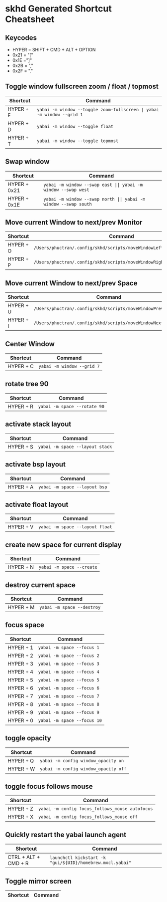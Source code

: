 # skhd Generated Shortcut Cheatsheet

## Keycodes

- HYPER = SHIFT + CMD + ALT + OPTION
- 0x21 = "["
- 0x1E ="]"
- 0x2B = ","
- 0x2F = "."

## Toggle window fullscreen zoom / float / topmost

| Shortcut | Command |
| -------- | ------- |
| HYPER + F | `yabai -m window --toggle zoom-fullscreen \| yabai -m window --grid 1` |
| HYPER + D | `yabai -m window --toggle float` |
| HYPER + T | `yabai -m window --toggle topmost` |

## Swap window

| Shortcut | Command |
| -------- | ------- |
| HYPER + 0x21 | `yabai -m window --swap east \|\| yabai -m window --swap west` |
| HYPER + 0x1E | `yabai -m window --swap north \|\| yabai -m window --swap south` |

## Move current Window to next/prev Monitor

| Shortcut | Command |
| -------- | ------- |
| HYPER + O | `/Users/phuctran/.config/skhd/scripts/moveWindowLeftAndFollowFocus.sh` |
| HYPER + P | `/Users/phuctran/.config/skhd/scripts/moveWindowRightAndFollowFocus.sh` |

## Move current Window to next/prev Space

| Shortcut | Command |
| -------- | ------- |
| HYPER + U | `/Users/phuctran/.config/skhd/scripts/moveWindowPrevSpace.sh` |
| HYPER + I | `/Users/phuctran/.config/skhd/scripts/moveWindowNextSpace.sh` |

## Center Window

| Shortcut | Command |
| -------- | ------- |
| HYPER + C | `yabai -m window --grid 7` |

## rotate tree 90

| Shortcut | Command |
| -------- | ------- |
| HYPER + R | `yabai -m space --rotate 90` |

## activate stack layout

| Shortcut | Command |
| -------- | ------- |
| HYPER + S | `yabai -m space --layout stack` |

## activate bsp layout

| Shortcut | Command |
| -------- | ------- |
| HYPER + A | `yabai -m space --layout bsp` |

## activate float layout

| Shortcut | Command |
| -------- | ------- |
| HYPER + V | `yabai -m space --layout float` |

## create new space for current display

| Shortcut | Command |
| -------- | ------- |
| HYPER + N | `yabai -m space --create` |

## destroy current space

| Shortcut | Command |
| -------- | ------- |
| HYPER + M | `yabai -m space --destroy` |

## focus space

| Shortcut | Command |
| -------- | ------- |
| HYPER + 1 | `yabai -m space --focus 1` |
| HYPER + 2 | `yabai -m space --focus 2` |
| HYPER + 3 | `yabai -m space --focus 3` |
| HYPER + 4 | `yabai -m space --focus 4` |
| HYPER + 5 | `yabai -m space --focus 5` |
| HYPER + 6 | `yabai -m space --focus 6` |
| HYPER + 7 | `yabai -m space --focus 7` |
| HYPER + 8 | `yabai -m space --focus 8` |
| HYPER + 9 | `yabai -m space --focus 9` |
| HYPER + 0 | `yabai -m space --focus 10` |

## toggle opacity

| Shortcut | Command |
| -------- | ------- |
| HYPER + Q | `yabai -m config window_opacity on` |
| HYPER + W | `yabai -m config window_opacity off` |

## toggle focus follows mouse

| Shortcut | Command |
| -------- | ------- |
| HYPER + Z | `yabai -m config focus_follows_mouse autofocus` |
| HYPER + X | `yabai -m config focus_follows_mouse off` |

## Quickly restart the yabai launch agent

| Shortcut | Command |
| -------- | ------- |
| CTRL + ALT + CMD + R | `launchctl kickstart -k "gui/${UID}/homebrew.mxcl.yabai"` |

## Toggle mirror screen

| Shortcut | Command |
| -------- | ------- |
